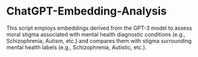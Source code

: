 # ChatGPT-Embedding-Analysis
This script employs embeddings derived from the GPT-3 model to assess moral stigma associated with mental health diagnostic conditions (e.g., Schizophrenia, Autism, etc.) and compares them with stigma surrounding mental health labels (e.g., Schizophrenia, Autistic, etc.).
